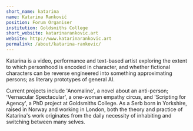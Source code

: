 ```yaml
---
short_name: katarina
name: Katarina Ranković
position: Forum Organiser
institution: Goldsmiths College
short_website: katarinarankovic.art
website: http://www.katarinarankovic.art
permalink: /about/katarina-rankovic/
---
```

Katarina is a video, performance and text-based artist exploring the extent to which personhood is encoded in character, and whether fictional characters can be reverse engineered into something approximating persons; as literary prototypes of general AI.

Current projects include 'Anomaline', a novel about an anti-person; 'Vernacular Spectacular', a one-woman empathy circus, and 'Scripting for Agency', a PhD project at Goldsmiths College. As a Serb born in Yorkshire, raised in Norway and working in London, both the theory and practice of Katarina's work originates from the daily necessity of inhabiting and switching between many selves.